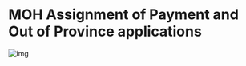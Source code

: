 # MOH Assignment of Payment and Out of Province applications
![img](https://img.shields.io/badge/Lifecycle-Experimental-339999)
